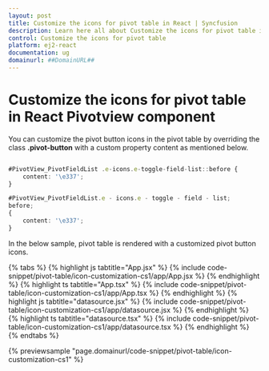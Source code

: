 ```yaml
---
layout: post
title: Customize the icons for pivot table in React | Syncfusion
description: Learn here all about Customize the icons for pivot table in Syncfusion React Pivotview component of Syncfusion Essential JS 2 and more.
control: Customize the icons for pivot table 
platform: ej2-react
documentation: ug
domainurl: ##DomainURL##
---
```


# Customize the icons for pivot table in React Pivotview component

You can customize the pivot button icons in the pivot table by overriding the class **.pivot-button** with a custom property content as mentioned below.



```ts

#PivotView_PivotFieldList .e-icons.e-toggle-field-list::before {
    content: '\e337';
}

```

```ts
#PivotView_PivotFieldList.e - icons.e - toggle - field - list;
before;
{
    content: '\e337';
}
```

In the below sample, pivot table is rendered with a customized pivot button icons.

{% tabs %}
{% highlight js tabtitle="App.jsx" %}
{% include code-snippet/pivot-table/icon-customization-cs1/app/App.jsx %}
{% endhighlight %}
{% highlight ts tabtitle="App.tsx" %}
{% include code-snippet/pivot-table/icon-customization-cs1/app/App.tsx %}
{% endhighlight %}
{% highlight js tabtitle="datasource.jsx" %}
{% include code-snippet/pivot-table/icon-customization-cs1/app/datasource.jsx %}
{% endhighlight %}
{% highlight ts tabtitle="datasource.tsx" %}
{% include code-snippet/pivot-table/icon-customization-cs1/app/datasource.tsx %}
{% endhighlight %}
{% endtabs %}

 {% previewsample "page.domainurl/code-snippet/pivot-table/icon-customization-cs1" %}